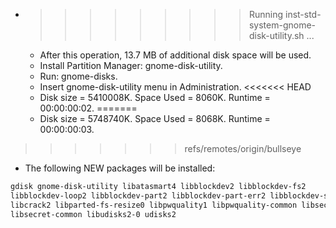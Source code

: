 * >>>>>>>>> Running inst-std-system-gnome-disk-utility.sh ...
  * After this operation, 13.7 MB of additional disk space will be used.
  * Install Partition Manager: gnome-disk-utility.
  * Run: gnome-disks.
  * Insert gnome-disk-utility menu in Administration.
<<<<<<< HEAD
  * Disk size = 5410008K. Space Used = 8060K. Runtime = 00:00:00:02.
=======
  * Disk size = 5748740K. Space Used = 8068K. Runtime = 00:00:00:03.
>>>>>>> refs/remotes/origin/bullseye
  * The following NEW packages will be installed:
  ```bash
gdisk gnome-disk-utility libatasmart4 libblockdev2 libblockdev-fs2
libblockdev-loop2 libblockdev-part2 libblockdev-part-err2 libblockdev-swap2 libblockdev-utils2
libcrack2 libparted-fs-resize0 libpwquality1 libpwquality-common libsecret-1-0
libsecret-common libudisks2-0 udisks2
  ```
